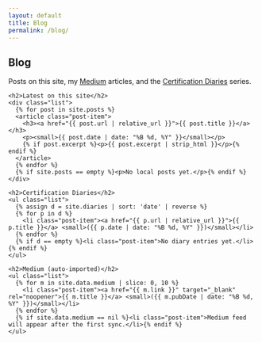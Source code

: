 ```yaml
---
layout: default
title: Blog
permalink: /blog/
---
```


<section class="section">
  <div class="container">
    <h1>Blog</h1>
    <p>Posts on this site, my <a href="https://medium.com/version-1" target="_blank" rel="noopener">Medium</a> articles, and the <a href="{{ '/diaries/' | relative_url }}">Certification Diaries</a> series.</p>

    <h2>Latest on this site</h2>
    <div class="list">
      {% for post in site.posts %}
      <article class="post-item">
        <h3><a href="{{ post.url | relative_url }}">{{ post.title }}</a></h3>
        <p><small>{{ post.date | date: "%B %d, %Y" }}</small></p>
        {% if post.excerpt %}<p>{{ post.excerpt | strip_html }}</p>{% endif %}
      </article>
      {% endfor %}
      {% if site.posts == empty %}<p>No local posts yet.</p>{% endif %}
    </div>

    <h2>Certification Diaries</h2>
    <ul class="list">
      {% assign d = site.diaries | sort: 'date' | reverse %}
      {% for p in d %}
        <li class="post-item"><a href="{{ p.url | relative_url }}">{{ p.title }}</a> <small>({{ p.date | date: "%B %d, %Y" }})</small></li>
      {% endfor %}
      {% if d == empty %}<li class="post-item">No diary entries yet.</li>{% endif %}
    </ul>

    <h2>Medium (auto‑imported)</h2>
    <ul class="list">
      {% for m in site.data.medium | slice: 0, 10 %}
        <li class="post-item"><a href="{{ m.link }}" target="_blank" rel="noopener">{{ m.title }}</a> <small>({{ m.pubDate | date: "%B %d, %Y" }})</small></li>
      {% endfor %}
      {% if site.data.medium == nil %}<li class="post-item">Medium feed will appear after the first sync.</li>{% endif %}
    </ul>
  </div>
</section>
